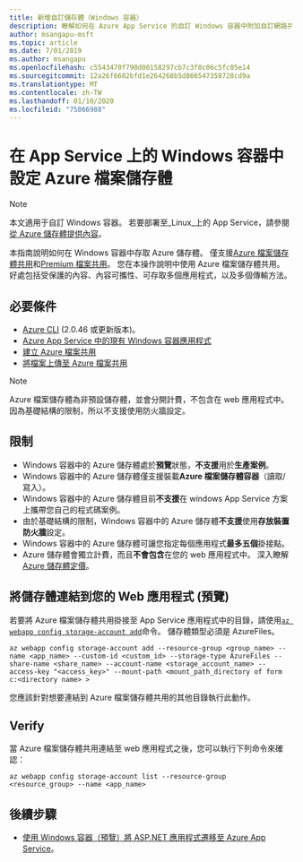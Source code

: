 ```yaml
---
title: 新增自訂儲存體（Windows 容器）
description: 瞭解如何在 Azure App Service 的自訂 Windows 容器中附加自訂網路共用。 在應用程式之間共用檔案、遠端系統管理靜態內容和本機存取等等。
author: msangapu-msft
ms.topic: article
ms.date: 7/01/2019
ms.author: msangapu
ms.openlocfilehash: c5543470f790d00158297cb7c3f0c06c5fc05e14
ms.sourcegitcommit: 12a26f6682bfd1e264268b5d866547358728cd9a
ms.translationtype: MT
ms.contentlocale: zh-TW
ms.lasthandoff: 01/10/2020
ms.locfileid: "75866988"
---
```

# <a name="configure-azure-files-in-a-windows-container-on-app-service"></a>在 App Service 上的 Windows 容器中設定 Azure 檔案儲存體

> [!NOTE]
> 本文適用于自訂 Windows 容器。 若要部署至_Linux_上的 App Service，請參閱[從 Azure 儲存體提供內容](./containers/how-to-serve-content-from-azure-storage.md)。
>

本指南說明如何在 Windows 容器中存取 Azure 儲存體。 僅支援[Azure 檔案儲存體共用](https://docs.microsoft.com/azure/storage/files/storage-how-to-use-files-cli)和[Premium 檔案共用](https://docs.microsoft.com/azure/storage/files/storage-how-to-create-premium-fileshare)。 您在本操作說明中使用 Azure 檔案儲存體共用。 好處包括受保護的內容、內容可攜性、可存取多個應用程式，以及多個傳輸方法。

## <a name="prerequisites"></a>必要條件

- [Azure CLI](/cli/azure/install-azure-cli) (2.0.46 或更新版本)。
- [Azure App Service 中的現有 Windows 容器應用程式](https://docs.microsoft.com/azure/app-service/app-service-web-get-started-windows-container)
- [建立 Azure 檔案共用](https://docs.microsoft.com/azure/storage/files/storage-how-to-use-files-cli)
- [將檔案上傳至 Azure 檔案共用](https://docs.microsoft.com/azure/storage/files/storage-files-deployment-guide)

> [!NOTE]
> Azure 檔案儲存體為非預設儲存體，並會分開計費，不包含在 web 應用程式中。 因為基礎結構的限制，所以不支援使用防火牆設定。
>

## <a name="limitations"></a>限制

- Windows 容器中的 Azure 儲存體處於**預覽**狀態，**不支援**用於**生產案例**。
- Windows 容器中的 Azure 儲存體僅支援裝載**Azure 檔案儲存體容器**（讀取/寫入）。
- Windows 容器中的 Azure 儲存體目前**不支援**在 windows App Service 方案上攜帶您自己的程式碼案例。
- 由於基礎結構的限制，Windows 容器中的 Azure 儲存體**不支援**使用**存放裝置防火牆**設定。
- Windows 容器中的 Azure 儲存體可讓您指定每個應用程式**最多五個**掛接點。
- Azure 儲存體會獨立計費，而且**不會包含**在您的 web 應用程式中。 深入瞭解[Azure 儲存體定價](https://azure.microsoft.com/pricing/details/storage)。

## <a name="link-storage-to-your-web-app-preview"></a>將儲存體連結到您的 Web 應用程式 (預覽)

 若要將 Azure 檔案儲存體共用掛接至 App Service 應用程式中的目錄，請使用[`az webapp config storage-account add`](https://docs.microsoft.com/cli/azure/webapp/config/storage-account?view=azure-cli-latest#az-webapp-config-storage-account-add)命令。 儲存體類型必須是 AzureFiles。

```azurecli
az webapp config storage-account add --resource-group <group_name> --name <app_name> --custom-id <custom_id> --storage-type AzureFiles --share-name <share_name> --account-name <storage_account_name> --access-key "<access_key>" --mount-path <mount_path_directory of form c:<directory name> >
```

您應該針對想要連結到 Azure 檔案儲存體共用的其他目錄執行此動作。

## <a name="verify"></a>Verify

當 Azure 檔案儲存體共用連結至 web 應用程式之後，您可以執行下列命令來確認：

```azurecli
az webapp config storage-account list --resource-group <resource_group> --name <app_name>
```

## <a name="next-steps"></a>後續步驟

- [使用 Windows 容器（預覽）將 ASP.NET 應用程式遷移至 Azure App Service](app-service-web-tutorial-windows-containers-custom-fonts.md)。

